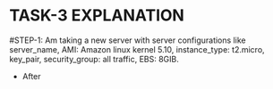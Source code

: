 # TASK-3 EXPLANATION

#STEP-1: Am taking a new server with server configurations like server_name, AMI: Amazon linux kernel 5.10, instance_type: t2.micro, key_pair, security_group: all traffic, EBS: 8GIB.

- After 
